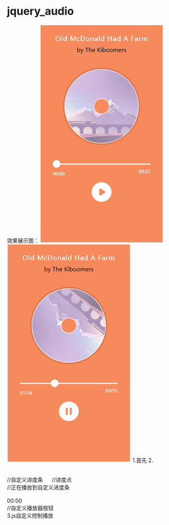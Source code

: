 # jquery_audio
效果展示图：
![image](https://github.com/1335098094/jquery_audio/blob/master/img/audioPlay/h.png)
![image](https://github.com/1335098094/jquery_audio/blob/master/img/audioPlay/g.png)
1.首先
<audio id="audio">
    <source src="http://sc1.111ttt.com/2017/1/11/11/304112002347.mp3" type="audio/mp3">//导入一个音频文件
</audio>
2.
<div class="audio-right">
    <div class="progress-bar-bg" id="progressBarBg">//自定义进度条
      <span id="progressDot" style="left:0px"></span>//进度点
        <div class="progress-bar" id="progressBar"></div>//正在播放到自定义进度条
   </div>
    <div class="audio-time"><span class="audio-length-current" id="audioCurTime">00:00</span><span class="audio-length-total"               id="audio-length-total"></span></div>//自定义播放器按钮
</div>
3.js自定义控制播放
